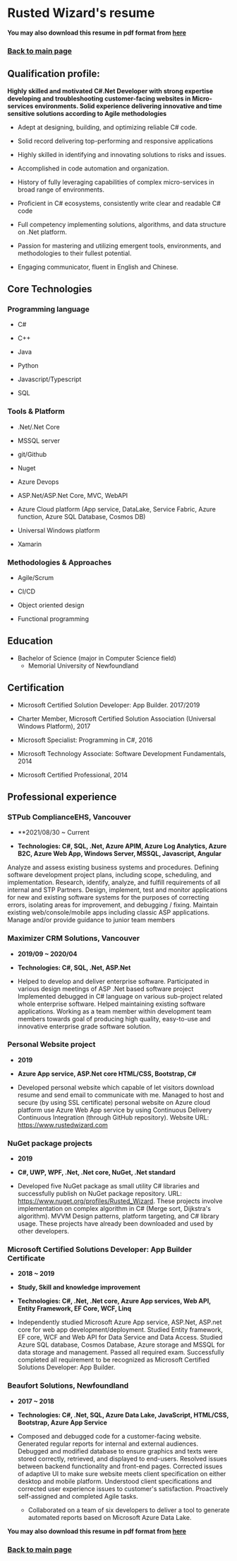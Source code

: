 # Rusted Wizard's resume

**You may also download this resume in pdf format from [here](https://www.rustedwizard.com/assets/Resume/My-Resume.pdf)**

### [Back to main page](https://rustedwizard.github.io)

## Qualification profile:

**Highly skilled and motivated C#.Net Developer with strong expertise developing and troubleshooting customer-facing websites in Micro-services environments. Solid experience delivering innovative and time sensitive solutions according to Agile methodologies**

* Adept at designing, building, and optimizing reliable C# code.

* Solid record delivering top-performing and responsive applications

* Highly skilled in identifying and innovating solutions to risks and issues.

* Accomplished in code automation and organization.

* History of fully leveraging capabilities of complex micro-services in broad range of environments.

* Proficient in C# ecosystems, consistently write clear and readable C# code

* Full competency implementing solutions, algorithms, and data structure on .Net platform.

* Passion for mastering and utilizing emergent tools, environments, and methodologies to their fullest potential.

* Engaging communicator, fluent in English and Chinese.

## Core Technologies

### Programming language

* C#

* C++

* Java

* Python

* Javascript/Typescript

* SQL

### Tools & Platform

* .Net/.Net Core

* MSSQL server

* git/Github

* Nuget

* Azure Devops

* ASP.Net/ASP.Net Core, MVC, WebAPI

* Azure Cloud platform (App service, DataLake, Service Fabric, Azure function, Azure SQL Database, Cosmos DB)

* Universal Windows platform

* Xamarin

### Methodologies & Approaches

* Agile/Scrum 

* CI/CD

* Object oriented design

* Functional programming

## Education

* Bachelor of Science (major in Computer Science field) 
    * Memorial University of Newfoundland 

## Certification

* Microsoft Certified Solution Developer: App Builder. 2017/2019

* Charter Member, Microsoft Certified Solution Association (Universal Windows Platform), 2017

* Microsoft Specialist: Programming in C#, 2016

* Microsoft Technology Associate: Software Development Fundamentals, 2014

* Microsoft Certified Professional, 2014

## Professional experience

### STPub ComplianceEHS, Vancouver

* **2021/08/30 ~ Current

* **Technologies: C#, SQL, .Net, Azure APIM, Azure Log Analytics, Azure B2C, Azure Web App, Windows Server, MSSQL, Javascript, Angular**

Analyze and assess existing business systems and procedures. Defining software development project plans, including scope, scheduling, and implementation. Research, identify, analyze, and fulfill requirements of all internal and STP Partners. Design, implement, test and monitor applications for new and existing software systems for the purposes of correcting errors, isolating areas for improvement, and debugging / fixing. Maintain existing web/console/mobile apps including classic ASP applications. Manage and/or provide guidance to junior team members

### Maximizer CRM Solutions, Vancouver

* **2019/09 ~ 2020/04**

* **Technologies: C#, SQL, .Net, ASP.Net**

* Helped to develop and deliver enterprise software. Participated in various design meetings of ASP .Net based software project Implemented debugged in C# language on various sub-project related whole enterprise software. Helped maintaining existing software applications. Working as a team member within development team members towards goal of producing high quality, easy-to-use and innovative enterprise grade software solution.

### Personal Website project

* **2019**

* **Azure App service, ASP.Net core HTML/CSS, Bootstrap, C#**

* Developed personal website which capable of let visitors download resume and send email to communicate with me. Managed to host and secure (by using SSL certificate) personal website on Azure cloud platform use Azure Web App service by using Continuous Delivery Continuous Integration (through GitHub repository). Website URL: https://www.rustedwizard.com

### NuGet package projects

* **2019**

* **C#, UWP, WPF, .Net, .Net core, NuGet, .Net standard**

* Developed five NuGet package as small utility C# libraries and successfully publish on NuGet package repository. URL: https://www.nuget.org/profiles/Rusted_Wizard. These projects involve implementation on complex algorithm in C# (Merge sort, Dijkstra's algorithm). MVVM Design patterns, platform targeting, and C# library usage. These projects have already been downloaded and used by other developers.

### Microsoft Certified Solutions Developer: App Builder Certificate

* **2018 ~ 2019**

* **Study, Skill and knowledge improvement**

* **Technologies: C#, .Net, .Net core, Azure App services, Web API, Entity Framework, EF Core, WCF, Linq**

* Independently studied Microsoft Azure App service, ASP.Net, ASP.net core for web app development/deployment. Studied Entity framework, EF core, WCF and Web API for Data Service and Data Access. Studied Azure SQL database, Cosmos Database, Azure storage and MSSQL for data storage and management. Passed all required exam. Successfully completed all requirement to be recognized as Microsoft Certified Solutions Developer: App Builder.

### Beaufort Solutions, Newfoundland

* **2017 ~ 2018**

* **Technologies: C#, .Net, SQL, Azure Data Lake, JavaScript, HTML/CSS, Bootstrap, Azure App Service**

* Composed and debugged code for a customer-facing website. Generated regular reports for internal and external audiences. Debugged and modified database to ensure graphics and texts were stored correctly, retrieved, and displayed to end-users. Resolved issues between backend functionality and front-end pages. Corrected issues of adaptive UI to make sure website meets client specification on either desktop and mobile platform. Understood client specifications and corrected user experience issues to customer's satisfaction. Proactively self-assigned and completed Agile tasks.
    * Collaborated on a team of six developers to deliver a tool to generate automated reports based on Microsoft Azure Data Lake.

**You may also download this resume in pdf format from [here](https://www.rustedwizard.com/assets/Resume/My-Resume.pdf)**

### [Back to main page](https://rustedwizard.github.io)
